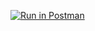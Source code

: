 [![Run in Postman](https://run.pstmn.io/button.svg)](https://app.getpostman.com/run-collection/7802246-be31e5af-0d33-48da-94ad-e925f4e6b40b?action=collection%2Ffork&collection-url=entityId%3D7802246-be31e5af-0d33-48da-94ad-e925f4e6b40b%26entityType%3Dcollection%26workspaceId%3Dbc537b29-0f02-4616-8690-b790d9bb5fbd#?env%5BTejasHW1%5D=W3sia2V5IjoiYm9va190aXRsZSIsInZhbHVlIjoiIiwiZW5hYmxlZCI6dHJ1ZSwidHlwZSI6ImFueSIsInNlc3Npb25WYWx1ZSI6IlR1cmluZyIsInNlc3Npb25JbmRleCI6MH0seyJrZXkiOiJpZCIsInZhbHVlIjoiIiwiZW5hYmxlZCI6dHJ1ZSwidHlwZSI6ImFueSIsInNlc3Npb25WYWx1ZSI6IkxGUTdEd0FBUUJBSiIsInNlc3Npb25JbmRleCI6MX0seyJrZXkiOiJlY2hvX3ZhcmlhYmxlIiwidmFsdWUiOiJoZWxsbyB3b3JsZDIiLCJlbmFibGVkIjp0cnVlLCJ0eXBlIjoiZGVmYXVsdCIsInNlc3Npb25WYWx1ZSI6ImhlbGxvIHdvcmxkMiIsInNlc3Npb25JbmRleCI6Mn1d)
